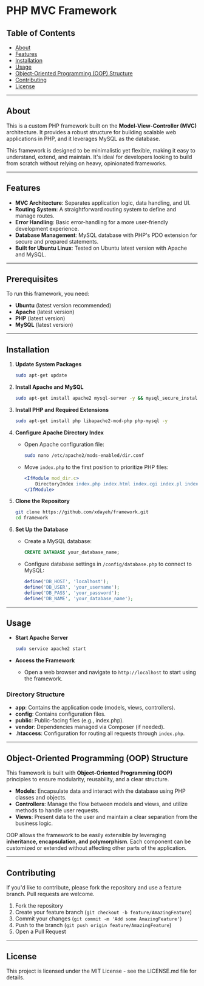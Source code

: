 # PHP MVC Framework

## Table of Contents
- [About](#about)
- [Features](#features)
- [Installation](#installation)
- [Usage](#usage)
- [Object-Oriented Programming (OOP) Structure](#object-oriented-programming-oop-structure)
- [Contributing](#contributing)
- [License](#license)

---

## About

This is a custom PHP framework built on the **Model-View-Controller (MVC)** architecture. It provides a robust structure for building scalable web applications in PHP, and it leverages MySQL as the database.

This framework is designed to be minimalistic yet flexible, making it easy to understand, extend, and maintain. It's ideal for developers looking to build from scratch without relying on heavy, opinionated frameworks.

---

## Features

- **MVC Architecture**: Separates application logic, data handling, and UI.
- **Routing System**: A straightforward routing system to define and manage routes.
- **Error Handling**: Basic error-handling for a more user-friendly development experience.
- **Database Management**: MySQL database with PHP's PDO extension for secure and prepared statements.
- **Built for Ubuntu Linux**: Tested on Ubuntu latest version with Apache and MySQL.

---

## Prerequisites

To run this framework, you need:
- **Ubuntu** (latest version recommended)
- **Apache** (latest version)
- **PHP** (latest version)
- **MySQL** (latest version)

---

## Installation

1. **Update System Packages**
   ```bash
   sudo apt-get update
   ```

2. **Install Apache and MySQL**
   ```bash
   sudo apt-get install apache2 mysql-server -y && mysql_secure_installation
   ```

3. **Install PHP and Required Extensions**
   ```bash
   sudo apt-get install php libapache2-mod-php php-mysql -y
   ```

4. **Configure Apache Directory Index**
   - Open Apache configuration file:
     ```bash
     sudo nano /etc/apache2/mods-enabled/dir.conf
     ```
   - Move `index.php` to the first position to prioritize PHP files:
     ```apache
     <IfModule mod_dir.c>
         DirectoryIndex index.php index.html index.cgi index.pl index.xhtml index.htm
     </IfModule>
     ```

5. **Clone the Repository**
   ```bash
   git clone https://github.com/xdayeh/framework.git
   cd framework
   ```

6. **Set Up the Database**
   - Create a MySQL database:
     ```sql
     CREATE DATABASE your_database_name;
     ```
   - Configure database settings in `/config/database.php` to connect to MySQL:
     ```php
     define('DB_HOST', 'localhost');
     define('DB_USER', 'your_username');
     define('DB_PASS', 'your_password');
     define('DB_NAME', 'your_database_name');
     ```

---

## Usage

- **Start Apache Server**
   ```bash
   sudo service apache2 start
   ```

- **Access the Framework**
   - Open a web browser and navigate to `http://localhost` to start using the framework.

### Directory Structure

- **app**: Contains the application code (models, views, controllers).
- **config**: Contains configuration files.
- **public**: Public-facing files (e.g., index.php).
- **vendor**: Dependencies managed via Composer (if needed).
- **.htaccess**: Configuration for routing all requests through `index.php`.

---

## Object-Oriented Programming (OOP) Structure

This framework is built with **Object-Oriented Programming (OOP)** principles to ensure modularity, reusability, and a clear structure.

- **Models**: Encapsulate data and interact with the database using PHP classes and objects.
- **Controllers**: Manage the flow between models and views, and utilize methods to handle user requests.
- **Views**: Present data to the user and maintain a clear separation from the business logic.

OOP allows the framework to be easily extensible by leveraging **inheritance, encapsulation, and polymorphism**. Each component can be customized or extended without affecting other parts of the application.

---

## Contributing

If you'd like to contribute, please fork the repository and use a feature branch. Pull requests are welcome.

1. Fork the repository
2. Create your feature branch (`git checkout -b feature/AmazingFeature`)
3. Commit your changes (`git commit -m 'Add some AmazingFeature'`)
4. Push to the branch (`git push origin feature/AmazingFeature`)
5. Open a Pull Request

---

## License

This project is licensed under the MIT License - see the LICENSE.md file for details.
